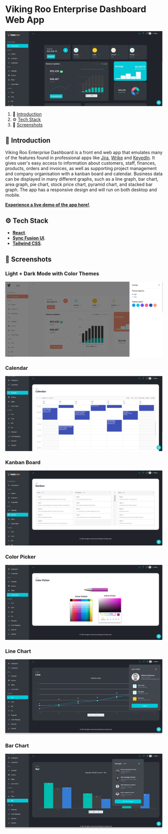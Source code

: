 # Viking Roo Enterprise Dashboard Web App
![](screenshots/vrdb-home.png)

1. 🤖 [Introduction](#introduction)
2. ⚙️ [Tech Stack](#tech-stack)
3. 🤸 [Screenshots](#screenshots)

## <a name="introduction">🤖 Introduction</a>

Viking Roo Enterprise Dashboard is a front end web app that emulates many of the features found in professional apps like <a href="https://www.atlassian.com/software/jira" target="_blank">Jira</a>, <a href="https://www.wrike.com/vaj/" target="_blank">Wrike</a> and <a href="https://www.keyedin.com/" target="_blank">KeyedIn</a>. It gives user's easy access to information about customers, staff, finances, products, orders and invoices, as well as supporting project management and company organisation with a kanban board and calendar. Business data can be displayed in many different graphs, such as a line graph, bar chart, area graph, pie chart, stock price chart, pyramid chart, and stacked bar graph. The app has a responsive design and will run on both desktop and mobile.

<a href="https://www.kooka.live" target="_blank"><b>Experience a live demo of the app here!</b></a>. 

## <a name="tech-stack">⚙️ Tech Stack</a>

- <a href="https://react.dev/" target="_blank"><b>React</b></a>. 
- <a href="https://www.syncfusion.com/" target="_blank"><b>Sync Fusion UI</b></a>. 
- <a href="https://tailwindcss.com/" target="_blank"><b>Tailwind CSS</b></a>. 

## <a name="screenshots">🤸 Screenshots</a>

### Light + Dark Mode with Color Themes
![](screenshots/vrdb-theme-settings.png)

### Calendar
![](screenshots/vrdb-calendar.png)

### Kanban Board
![](screenshots/vrdb-kanban.png)

### Color Picker
![](screenshots/vrdb-color-picker.png)

### Line Chart
![](screenshots/vrdb-line-chart.png)

### Bar Chart
![](screenshots/vrdb-bar-chart.png)
